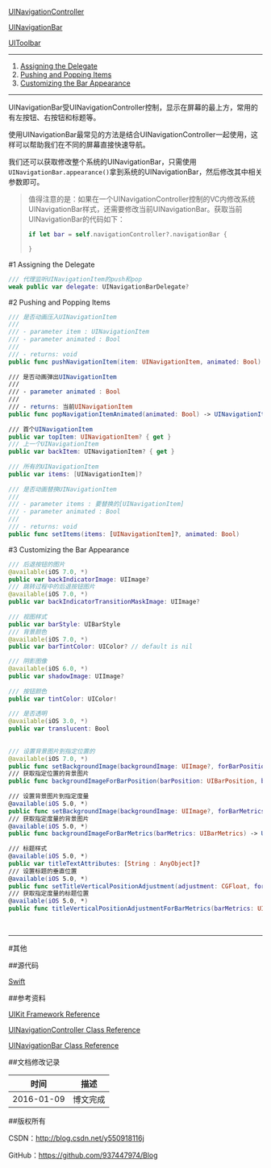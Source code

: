 [UINavigationController](https://github.com/937447974/Blog/blob/master/IOS/Cocoa%20Touch%20Layer/UIKit/UINavigationController.md)

[UINavigationBar](https://github.com/937447974/Blog/blob/master/IOS/Cocoa%20Touch%20Layer/UIKit/UINavigationBar.md)

[UIToolbar](https://github.com/937447974/Blog/blob/master/IOS/Cocoa%20Touch%20Layer/UIKit/UIToolbar.md)

---

1. [Assigning the Delegate](#Assigning_the_Delegate)
2. [Pushing and Popping Items](#Pushing_and_Popping_Items)
3. [Customizing the Bar Appearance](#Customizing_the_Bar_Appearance)

----

UINavigationBar受UINavigationController控制，显示在屏幕的最上方，常用的有左按钮、右按钮和标题等。

使用UINavigationBar最常见的方法是结合UINavigationController一起使用，这样可以帮助我们在不同的屏幕直接快速导航。

我们还可以获取修改整个系统的UINavigationBar，只需使用`UINavigationBar.appearance()`拿到系统的UINavigationBar，然后修改其中相关参数即可。

> 值得注意的是：如果在一个UINavigationController控制的VC内修改系统UINavigationBar样式，还需要修改当前UINavigationBar。获取当前UINavigationBar的代码如下：
> 
>```swift
>if let bar = self.navigationController?.navigationBar {
>
>}
>```
 
#<a id="Assigning_the_Delegate">1 Assigning the Delegate

```swift
/// 代理监听UINavigationItem的push和pop
weak public var delegate: UINavigationBarDelegate?
```

#<a id="Pushing_and_Popping_Items">2 Pushing and Popping Items

```swift
/// 是否动画压入UINavigationItem
///
/// - parameter item : UINavigationItem
/// - parameter animated : Bool
///
/// - returns: void
public func pushNavigationItem(item: UINavigationItem, animated: Bool)
    
/// 是否动画弹出UINavigationItem
///
/// - parameter animated : Bool
///
/// - returns: 当前UINavigationItem
public func popNavigationItemAnimated(animated: Bool) -> UINavigationItem? // Returns the item that was popped.
    
/// 首个UINavigationItem
public var topItem: UINavigationItem? { get }
/// 上一个UINavigationItem
public var backItem: UINavigationItem? { get }
    
/// 所有的UINavigationItem
public var items: [UINavigationItem]?
    
/// 是否动画替换UINavigationItem
///
/// - parameter items : 要替换的[UINavigationItem]
/// - parameter animated : Bool
///
/// - returns: void
public func setItems(items: [UINavigationItem]?, animated: Bool)
```

#<a id="Customizing_the_Bar_Appearance">3 Customizing the Bar Appearance

```swift
/// 后退按钮的图片
@available(iOS 7.0, *)
public var backIndicatorImage: UIImage?
/// 跳转过程中的后退按钮图片
@available(iOS 7.0, *)
public var backIndicatorTransitionMaskImage: UIImage?
    
/// 视图样式
public var barStyle: UIBarStyle
/// 背景颜色
@available(iOS 7.0, *)
public var barTintColor: UIColor? // default is nil

/// 阴影图像
@available(iOS 6.0, *)
public var shadowImage: UIImage?
    
/// 按钮颜色
public var tintColor: UIColor!
    
/// 是否透明
@available(iOS 3.0, *)
public var translucent: Bool
    
    
/// 设置背景图片到指定位置的
@available(iOS 7.0, *)
public func setBackgroundImage(backgroundImage: UIImage?, forBarPosition barPosition: UIBarPosition, barMetrics: UIBarMetrics)
/// 获取指定位置的背景图片
public func backgroundImageForBarPosition(barPosition: UIBarPosition, barMetrics: UIBarMetrics) -> UIImage?
    
/// 设置背景图片到指定度量
@available(iOS 5.0, *)
public func setBackgroundImage(backgroundImage: UIImage?, forBarMetrics barMetrics: UIBarMetrics)
/// 获取指定度量的背景图片
@available(iOS 5.0, *)
public func backgroundImageForBarMetrics(barMetrics: UIBarMetrics) -> UIImage?
    
/// 标题样式
@available(iOS 5.0, *)
public var titleTextAttributes: [String : AnyObject]?
/// 设置标题的垂直位置
@available(iOS 5.0, *)
public func setTitleVerticalPositionAdjustment(adjustment: CGFloat, forBarMetrics barMetrics: UIBarMetrics)
/// 获取指定度量的标题位置
@available(iOS 5.0, *)
public func titleVerticalPositionAdjustmentForBarMetrics(barMetrics: UIBarMetrics) -> CGFloat
```


&#160;

----------

#其他

##源代码

[Swift](https://github.com/937447974/Swift)

##参考资料

[UIKit Framework Reference](https://developer.apple.com/library/ios/documentation/UIKit/Reference/UIKit_Framework/index.html)

[UINavigationController Class Reference](https://developer.apple.com/library/ios/documentation/UIKit/Reference/UINavigationController_Class/index.html)

[UINavigationBar Class Reference](https://developer.apple.com/library/ios/documentation/UIKit/Reference/UINavigationBar_Class/index.html)

##文档修改记录

| 时间 | 描述 |
| ---- | ---- |
| 2016-01-09 | 博文完成 |

##版权所有

CSDN：http://blog.csdn.net/y550918116j

GitHub：https://github.com/937447974/Blog